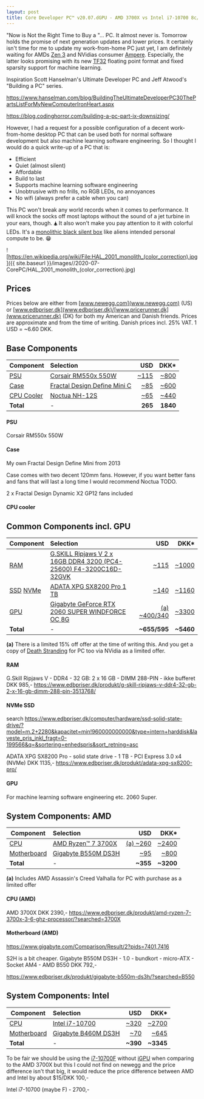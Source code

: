 ```yaml
---
layout: post
title: Core Developer PC™ v20.07.dGPU - AMD 3700X vs Intel i7-10700 8c/16t with NVidia 2060 Super
---
```

"Now is Not the Right Time to Buy a "... PC. It almost never is. 
Tomorrow holds the promise of next generation updates and lower prices.
It certainly isn't time for me to update my work-from-home PC just yet, 
I am definitely waiting for AMDs [Zen 3](https://en.wikipedia.org/wiki/Zen_3)
and NVidias consumer [Ampere](https://en.wikipedia.org/wiki/Ampere_(microarchitecture)).
Especially, the latter looks promising with its new [TF32](https://blogs.nvidia.com/blog/2020/05/14/tensorfloat-32-precision-format/) floating point
format and fixed sparsity support for machine learning.

Inspiration Scott Hanselman's Ultimate Developer PC and
Jeff Atwood's "Building a PC" series.

https://www.hanselman.com/blog/BuildingTheUltimateDeveloperPC30ThePartsListForMyNewComputerIronHeart.aspx

https://blog.codinghorror.com/building-a-pc-part-ix-downsizing/

However, I had a request for a possible configuration of a decent
work-from-home desktop PC that can be used both for normal software 
development but also machine learning software engineering. 
So I thought I would do a quick write-up of a PC that is:

* Efficient
* Quiet (almost silent)
* Affordable
* Build to last
* Supports machine learning software engineering
* Unobtrusive with no frills, no RGB LEDs, no annoyances
* No wifi (always prefer a cable when you can)

This PC won't break any world records when it comes to performance.
It will knock the socks off most laptops without the sound of 
a jet turbine in your ears, though. 🛦
It also won't make you pay attention to it with colorful LEDs.
It's a [monolithic black silent box](https://en.wikipedia.org/wiki/Monolith_(Space_Odyssey)) 
like aliens intended personal compute to be. 😁

![https://en.wikipedia.org/wiki/File:HAL_2001_monolith_(color_correction).jpg]({{ site.baseurl }}/images//2020-07-CorePC/HAL_2001_monolith_(color_correction).jpg)

## Prices
Prices below are either from [www.newegg.com](www.newegg.com) (US) or 
[www.edbpriser.dk](www.edbpriser.dk)/[www.pricerunner.dk](www.pricerunner.dk) (DK)
for both my American and Danish friends.
Prices are approximate and from the time of writing.
Danish prices incl. 25% VAT.
1 USD = ~6.60 DKK.


## Base Components

|Component      |Selection           |USD    |DKK*    |
|----------|:-------------------|------:|-------:|
|[PSU](https://en.wikipedia.org/wiki/ATX#Power_supply) |[Corsair RM550x 550W](https://www.corsair.com/eu/en/Categories/Products/Power-Supply-Units/Power-Supply-Units-Advanced/RMx-Series/p/CP-9020177-EU) | [~115](https://www.newegg.com/corsair-rmx-series-rm550x-cp-9020177-na-550w/p/N82E16817139231)| [~800](https://www.edbpriser.dk/produkt/corsair-rmx-series-rm550x-3149738/?searched=rm500x)|
|[Case](https://en.wikipedia.org/wiki/Computer_case) |[Fractal Design Define Mini C](https://www.fractal-design.com/products/cases/define/define-mini-c/black/) | [~85](https://www.newegg.com/black-fractal-design-define-mini-c-micro-atx-mini-tower/p/N82E16811352064)| [~600](https://www.pricerunner.dk/pl/186-3663561/Kabinetter/Fractal-Design-Define-Mini-C-Sammenlign-Priser)|
|[CPU Cooler](https://en.wikipedia.org/wiki/Computer_cooling) |[Noctua NH-12S]()|[~65](https://www.newegg.com/noctua-nh-u12s/p/N82E16835608040)|[~440](https://www.pricerunner.dk/pl/184-3500421/Computer-koeling/Noctua-NH-U12S-Sammenlign-Priser)|
|**Total** |-|**265**|**1840**|


#### PSU
Corsair RM550x 550W

#### Case
My own Fractal Design Define Mini from 2013

Case comes with two decent 120mm fans. However, if you want better
fans and fans that will last a long time I would recommend
Noctua TODO.

2 x Fractal Design Dynamic X2 GP12 fans included

#### CPU cooler


## Common Components incl. GPU

|Component      |Selection           |USD    |DKK*    |
|----------|:-------------------|------:|-------:|
|[RAM](https://en.wikipedia.org/wiki/DDR4_SDRAM) |[G.SKILL Ripjaws V 2 x 16GB DDR4 3200 (PC4-25600) F4-3200C16D-32GVK](https://www.gskill.com/product/165/184/1536110922/F4-3200C16D-32GVKRipjaws-VDDR4-3200MHz-CL16-18-18-38-1.35V32GB-(2x16GB)) | [~115](https://www.newegg.com/g-skill-32gb-288-pin-ddr4-sdram/p/N82E16820232091) | [~1000](https://www.edbpriser.dk/produkt/g-skill-ripjaws-v-ddr4-32-gb-2-x-16-gb-dimm-288-pin-3513768/) |
|[SSD](https://en.wikipedia.org/wiki/Solid-state_drive) [NVMe](https://en.wikipedia.org/wiki/NVM_Express) | [ADATA XPG SX8200 Pro 1 TB](https://www.xpg.com/us/feature/583/) | [~140](https://www.newegg.com/xpg-sx8200-pro-1tb/p/0D9-0017-000W4)| [~1160](https://www.edbpriser.dk/produkt/adata-xpg-sx8200-pro/)|
|[GPU]() | [Gigabyte GeForce RTX 2060 SUPER WINDFORCE OC 8G](https://www.gigabyte.com/Graphics-Card/GV-N206SWF2OC-8GD-rev-20#kf)| [(a) ~400/340](https://www.newegg.com/gigabyte-geforce-rtx-2060-super-gv-n206swf2oc-8gd/p/N82E16814932174) | [~3300](https://www.edbpriser.dk/produkt/gigabyte-geforce-rtx-2060-super-windforce-oc-8g/)|
|**Total** |-|**~655/595**|**~5460**|

**(a)** There is a limited 15% off offer at the time of writing this.
        And you get a copy of [Death Stranding](https://en.wikipedia.org/wiki/Death_Stranding) for PC too via NVidia as a limited offer.

#### RAM
G.Skill Ripjaws V - DDR4 - 32 GB: 2 x 16 GB - DIMM 288-PIN - ikke bufferet DKK 985,-
https://www.edbpriser.dk/produkt/g-skill-ripjaws-v-ddr4-32-gb-2-x-16-gb-dimm-288-pin-3513768/


#### NVMe SSD
search https://www.edbpriser.dk/computer/hardware/ssd-solid-state-drive/?model=m.2+2280&kapacitet=min!960000000000&type=intern+harddisk&laveste_pris_inkl_fragt=0-199566&q=&sortering=enhedspris&sort_retning=asc

ADATA XPG SX8200 Pro - solid state drive - 1 TB - PCI Express 3.0 x4 (NVMe) DKK 1135,-
https://www.edbpriser.dk/produkt/adata-xpg-sx8200-pro/

#### GPU
For machine learning software engineering etc.
2060 Super.

## System Components: AMD

|Component      |Selection           |USD    |DKK*    |
|----------|:-------------------|------:|-------:|
|[CPU]() | [AMD Ryzen™ 7 3700X](https://www.amd.com/en/products/cpu/amd-ryzen-7-3700x) | [(a) ~260](https://www.newegg.com/amd-ryzen-7-3700x/p/N82E16819113567)| [~2400](https://www.edbpriser.dk/produkt/amd-ryzen-7-3700x-3-6-ghz-processor/?searched=3700X)|
|[Motherboard]() | [Gigabyte B550M DS3H](https://www.gigabyte.com/Motherboard/B550M-DS3H-rev-10#kf) | [~95](https://www.newegg.com/gigabyte-b550m-ds3h/p/N82E16813145210)| [~800](https://www.edbpriser.dk/produkt/gigabyte-b550m-ds3h)|
|**Total** |-|**~355**|**~3200**|

**(a)** Includes AMD Assassin's Creed Valhalla for PC with purchase as a limited offer

#### CPU (AMD)
AMD 3700X DKK 2390,-
https://www.edbpriser.dk/produkt/amd-ryzen-7-3700x-3-6-ghz-processor/?searched=3700X

#### Motherboard (AMD)

https://www.gigabyte.com/Comparison/Result/2?pids=7401,7416

S2H is a bit cheaper.
Gigabyte B550M DS3H - 1.0 - bundkort - micro-ATX - Socket AM4 - AMD B550 DKK 792,-

https://www.edbpriser.dk/produkt/gigabyte-b550m-ds3h/?searched=B550

## System Components: Intel

|Component      |Selection           |USD    |DKK*    |
|----------|:-------------------|------:|-------:|
|[CPU]() |[Intel i7-10700](https://ark.intel.com/content/www/us/en/ark/products/199316/intel-core-i7-10700-processor-16m-cache-up-to-4-80-ghz.html) | [~320](https://www.newegg.com/intel-core-i7-10700-core-i7-10th-gen/p/N82E16819118126)| [~2700](https://www.pricerunner.dk/pl/40-5202251/CPU/Intel-Core-i7-10700-2-9GHz-Socket-1200-Box-Sammenlign-Priser)|
|[Motherboard]() | [Gigabyte B460M DS3H](https://www.gigabyte.com/Motherboard/B460M-DS3H-rev-10)| [~70](https://www.newegg.com/gigabyte-ultra-durable-b460m-ds3h/p/N82E16813145206) | [~645](https://www.pricerunner.dk/pl/35-5214751/Bundkort/Gigabyte-B460M-DS3H-Sammenlign-Priser) |
|**Total** |-|**~390**|**~3345**|

To be fair we should be using the [i7-10700F](https://ark.intel.com/content/www/us/en/ark/products/199318/intel-core-i7-10700f-processor-16m-cache-up-to-4-80-ghz.html)
without [iGPU](https://en.wikipedia.org/wiki/Graphics_processing_unit#Integrated_graphics) when comparing to
the AMD 3700X but this I could not find on newegg and the price difference
isn't that big, it would reduce the price difference between AMD and Intel
by about $15/DKK 100,-

Intel i7-10700 (maybe F) - 2700,-



